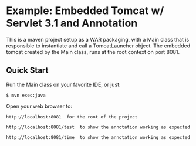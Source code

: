 # Example: Embedded Tomcat w/ Servlet 3.1 and Annotation

This is a maven project setup as a WAR packaging, with a Main class that
is responsible to instantiate and call a TomcatLauncher object. The embedded tomcat
created by the Main class, runs at the root context on port 8081.

## Quick Start

Run the Main class on your favorite IDE, or just:

    $ mvn exec:java

Open your web browser to:

    http://localhost:8081  for the root of the project

    http://localhost:8081/test  to show the annotation working as expected

    http://localhost:8081/time  to show the annotation working as expected